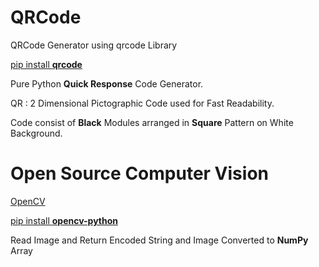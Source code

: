 # QRCode

QRCode Generator using qrcode Library 

[pip install **qrcode**](https://pypi.org/project/qrcode/)

Pure Python **Quick Response** Code Generator.

QR : 2 Dimensional Pictographic Code used for Fast Readability. 

Code consist of **Black** Modules arranged in **Square** Pattern on White Background.


# Open Source Computer Vision

[OpenCV](https://opencv.org/)

[pip install **opencv-python**](https://pypi.org/project/opencv-python/)

Read Image and Return Encoded String and Image Converted to **NumPy** Array
